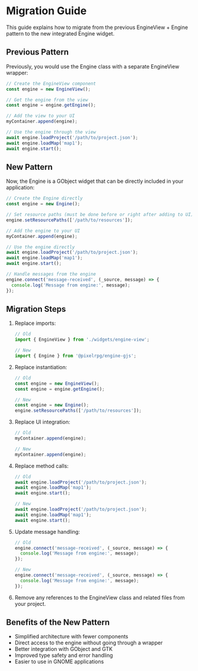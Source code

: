 # Migration Guide

This guide explains how to migrate from the previous EngineView + Engine pattern to the new integrated Engine widget.

## Previous Pattern

Previously, you would use the Engine class with a separate EngineView wrapper:

```typescript
// Create the EngineView component
const engine = new EngineView();

// Get the engine from the view
const engine = engine.getEngine();

// Add the view to your UI
myContainer.append(engine);

// Use the engine through the view
await engine.loadProject('/path/to/project.json');
await engine.loadMap('map1');
await engine.start();
```

## New Pattern

Now, the Engine is a GObject widget that can be directly included in your application:

```typescript
// Create the Engine directly
const engine = new Engine();

// Set resource paths (must be done before or right after adding to UI)
engine.setResourcePaths(['/path/to/resources']);

// Add the engine to your UI
myContainer.append(engine);

// Use the engine directly
await engine.loadProject('/path/to/project.json');
await engine.loadMap('map1');
await engine.start();

// Handle messages from the engine
engine.connect('message-received', (_source, message) => {
  console.log('Message from engine:', message);
});
```

## Migration Steps

1. Replace imports:
   ```typescript
   // Old
   import { EngineView } from './widgets/engine-view';
   
   // New
   import { Engine } from '@pixelrpg/engine-gjs';
   ```

2. Replace instantiation:
   ```typescript
   // Old
   const engine = new EngineView();
   const engine = engine.getEngine();
   
   // New
   const engine = new Engine();
   engine.setResourcePaths(['/path/to/resources']);
   ```

3. Replace UI integration:
   ```typescript
   // Old
   myContainer.append(engine);
   
   // New
   myContainer.append(engine);
   ```

4. Replace method calls:
   ```typescript
   // Old
   await engine.loadProject('/path/to/project.json');
   await engine.loadMap('map1');
   await engine.start();
   
   // New
   await engine.loadProject('/path/to/project.json');
   await engine.loadMap('map1');
   await engine.start();
   ```

5. Update message handling:
   ```typescript
   // Old
   engine.connect('message-received', (_source, message) => {
     console.log('Message from engine:', message);
   });
   
   // New
   engine.connect('message-received', (_source, message) => {
     console.log('Message from engine:', message);
   });
   ```

6. Remove any references to the EngineView class and related files from your project.

## Benefits of the New Pattern

- Simplified architecture with fewer components
- Direct access to the engine without going through a wrapper
- Better integration with GObject and GTK
- Improved type safety and error handling
- Easier to use in GNOME applications 